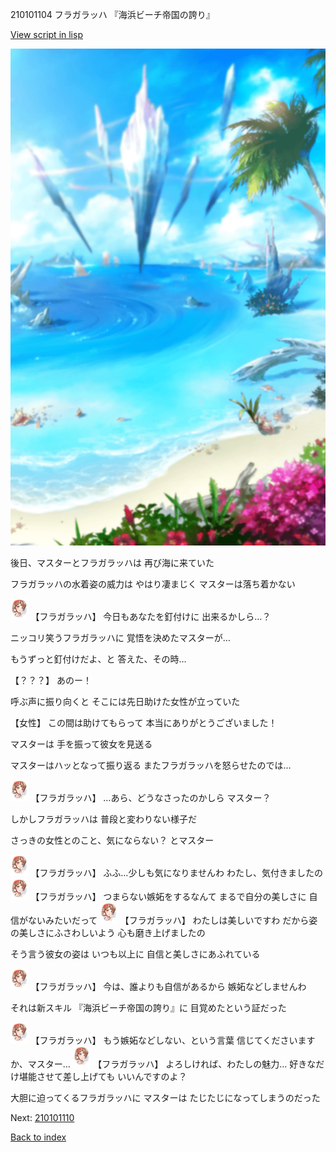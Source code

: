 210101104 フラガラッハ 『海浜ビーチ帝国の誇り』

[View script in lisp](../scripts/210101104.txt)

![sea_beach_day.png](../images/backgrounds/sea_beach_day.png)

後日、マスターとフラガラッハは
再び海に来ていた

フラガラッハの水着姿の威力は
やはり凄まじく
マスターは落ち着かない

<img src="../images/units/2101011.png" alt="2101011.png" height="34"/>
【フラガラッハ】
今日もあなたを釘付けに
出来るかしら…？

ニッコリ笑うフラガラッハに
覚悟を決めたマスターが…

もうずっと釘付けだよ、と
答えた、その時…

【？？？】
あのー！

呼ぶ声に振り向くと
そこには先日助けた女性が立っていた

【女性】
この間は助けてもらって
本当にありがとうございました！

マスターは
手を振って彼女を見送る

マスターはハッとなって振り返る
またフラガラッハを怒らせたのでは…

<img src="../images/units/2101011.png" alt="2101011.png" height="34"/>
【フラガラッハ】
…あら、どうなさったのかしら
マスター？

しかしフラガラッハは
普段と変わりない様子だ

さっきの女性とのこと、気にならない？
とマスター

<img src="../images/units/2101011.png" alt="2101011.png" height="34"/>
【フラガラッハ】
ふふ…少しも気になりませんわ
わたし、気付きましたの

<img src="../images/units/2101011.png" alt="2101011.png" height="34"/>
【フラガラッハ】
つまらない嫉妬をするなんて
まるで自分の美しさに
自信がないみたいだって

<img src="../images/units/2101011.png" alt="2101011.png" height="34"/>
【フラガラッハ】
わたしは美しいですわ
だから姿の美しさにふさわしいよう
心も磨き上げましたの

そう言う彼女の姿は
いつも以上に
自信と美しさにあふれている

<img src="../images/units/2101011.png" alt="2101011.png" height="34"/>
【フラガラッハ】
今は、誰よりも自信があるから
嫉妬などしませんわ

それは新スキル
『海浜ビーチ帝国の誇り』に
目覚めたという証だった

<img src="../images/units/2101011.png" alt="2101011.png" height="34"/>
【フラガラッハ】
もう嫉妬などしない、という言葉
信じてくださいますか、マスター…

<img src="../images/units/2101011.png" alt="2101011.png" height="34"/>
【フラガラッハ】
よろしければ、わたしの魅力…
好きなだけ堪能させて差し上げても
いいんですのよ？

大胆に迫ってくるフラガラッハに
マスターは
たじたじになってしまうのだった


Next: [210101110](210101110.md)

[Back to index](index.md)
